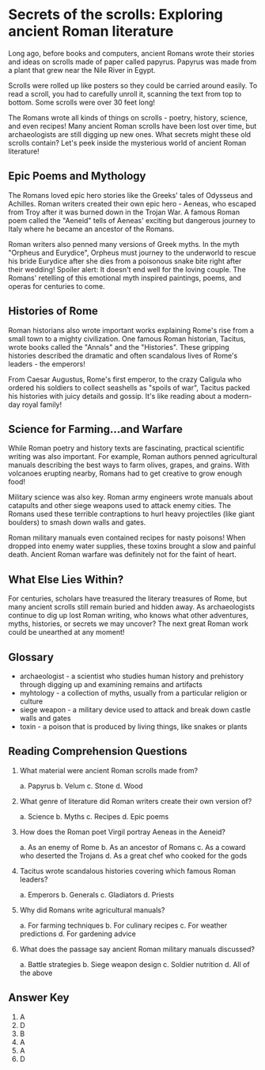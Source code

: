 # Secrets of the scrolls: Exploring ancient Roman literature

Long ago, before books and computers, ancient Romans wrote their stories and ideas on scrolls made of paper called papyrus. Papyrus was made from a plant that grew near the Nile River in Egypt.

Scrolls were rolled up like posters so they could be carried around easily. To read a scroll, you had to carefully unroll it, scanning the text from top to bottom. Some scrolls were over 30 feet long!

The Romans wrote all kinds of things on scrolls - poetry, history, science, and even recipes! Many ancient Roman scrolls have been lost over time, but archaeologists are still digging up new ones. What secrets might these old scrolls contain? Let's peek inside the mysterious world of ancient Roman literature!

## Epic Poems and Mythology

The Romans loved epic hero stories like the Greeks' tales of Odysseus and Achilles. Roman writers created their own epic hero - Aeneas, who escaped from Troy after it was burned down in the Trojan War. A famous Roman poem called the "Aeneid" tells of Aeneas' exciting but dangerous journey to Italy where he became an ancestor of the Romans.

Roman writers also penned many versions of Greek myths. In the myth "Orpheus and Eurydice", Orpheus must journey to the underworld to rescue his bride Eurydice after she dies from a poisonous snake bite right after their wedding! Spoiler alert: It doesn't end well for the loving couple. The Romans' retelling of this emotional myth inspired paintings, poems, and operas for centuries to come.

## Histories of Rome

Roman historians also wrote important works explaining Rome's rise from a small town to a mighty civilization. One famous Roman historian, Tacitus, wrote books called the "Annals" and the "Histories". These gripping histories described the dramatic and often scandalous lives of Rome's leaders - the emperors!

From Caesar Augustus, Rome's first emperor, to the crazy Caligula who ordered his soldiers to collect seashells as "spoils of war", Tacitus packed his histories with juicy details and gossip. It's like reading about a modern-day royal family!

## Science for Farming...and Warfare

While Roman poetry and history texts are fascinating, practical scientific writing was also important. For example, Roman authors penned agricultural manuals describing the best ways to farm olives, grapes, and grains. With volcanoes erupting nearby, Romans had to get creative to grow enough food!

Military science was also key. Roman army engineers wrote manuals about catapults and other siege weapons used to attack enemy cities. The Romans used these terrible contraptions to hurl heavy projectiles (like giant boulders) to smash down walls and gates.

Roman military manuals even contained recipes for nasty poisons! When dropped into enemy water supplies, these toxins brought a slow and painful death. Ancient Roman warfare was definitely not for the faint of heart.

## What Else Lies Within?

For centuries, scholars have treasured the literary treasures of Rome, but many ancient scrolls still remain buried and hidden away. As archaeologists continue to dig up lost Roman writing, who knows what other adventures, myths, histories, or secrets we may uncover? The next great Roman work could be unearthed at any moment!

## Glossary

- archaeologist - a scientist who studies human history and prehistory through digging up and examining remains and artifacts
- myhtology - a collection of myths, usually from a particular religion or culture
- siege weapon - a military device used to attack and break down castle walls and gates
- toxin - a poison that is produced by living things, like snakes or plants

## Reading Comprehension Questions

1. What material were ancient Roman scrolls made from?

   a. Papyrus
   b. Velum
   c. Stone
   d. Wood

2. What genre of literature did Roman writers create their own version of?

   a. Science
   b. Myths
   c. Recipes
   d. Epic poems

3. How does the Roman poet Virgil portray Aeneas in the Aeneid?

   a. As an enemy of Rome
   b. As an ancestor of Romans
   c. As a coward who deserted the Trojans
   d. As a great chef who cooked for the gods

4. Tacitus wrote scandalous histories covering which famous Roman leaders?

   a. Emperors
   b. Generals
   c. Gladiators
   d. Priests

5. Why did Romans write agricultural manuals?

   a. For farming techniques
   b. For culinary recipes
   c. For weather predictions
   d. For gardening advice

6. What does the passage say ancient Roman military manuals discussed?

   a. Battle strategies
   b. Siege weapon design
   c. Soldier nutrition
   d. All of the above

## Answer Key

1. A
2. D
3. B
4. A
5. A
6. D
